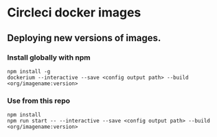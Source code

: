 # Circleci docker images

## Deploying new versions of images.


### Install globally with npm

```
npm install -g
dockerium --interactive --save <config output path> --build <org/imagename:version>
```

### Use from this repo
```
npm install
npm run start -- --interactive --save <config output path> --build <org/imagename:version>
```
